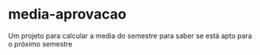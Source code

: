 # media-aprovacao
Um projeto para calcular a media do semestre para saber se está apto para o próximo semestre
